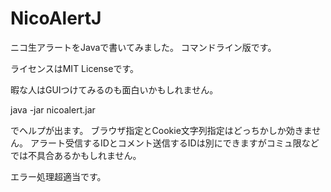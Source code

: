 NicoAlertJ
==========

ニコ生アラートをJavaで書いてみました。
コマンドライン版です。

ライセンスはMIT Licenseです。

暇な人はGUIつけてみるのも面白いかもしれません。

java -jar nicoalert.jar

でヘルプが出ます。
ブラウザ指定とCookie文字列指定はどっちかしか効きません。
アラート受信するIDとコメント送信するIDは別にできますがコミュ限などでは不具合あるかもしれません。

エラー処理超適当です。
